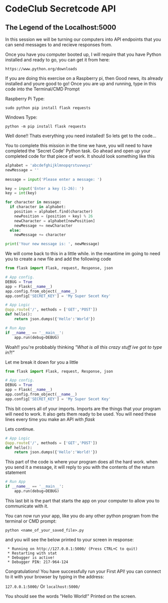 # CodeClub Secretcode API
## The Legend of the Localhost:5000

In this session we will be turning our computers into API endpoints that you can send messages to and recieve responses from.

Once you have you computer booted up, I will require that you have Python installed and ready to go, you can get it from here:  

``` https://www.python.org/downloads ```

If you are doing this exercise on a Raspberry pi, then Good news, its already installed and youre good to go!
Once you are up and running, type in this code into the Terminal/CMD Prompt

Raspberry Pi Type: 
```
sudo python pip install flask requests
```  
Windows Type: 
```
python -m pip install flask requests
```

Well done!! Thats everything you need installed! So lets get to the code...

You to complete this mission in the time we have, you will need to have completed the 'Secret Code' Python task. Go ahead and open up your completed code for that piece of work. It should look something like this

``` python
alphabet = 'abcdefghijklmnopqrstuvwxyz'
newMessage = ''
  
message = input('Please enter a message: ')

key = input('Enter a key (1-26): ')
key = int(key)

for character in message:
  if character in alphabet:
    position = alphabet.find(character)
    newPosition = (position + key) % 26
    newCharacter = alphabet[newPosition]
    newMessage += newCharacter
  else:
    newMessage += character

print('Your new message is: ', newMessage)
```

We will come back to this in a little while. in the meantime im going to need you to create a new file and add the following code

``` python
from flask import Flask, request, Response, json

# App config.
DEBUG = True
app = Flask(__name__)
app.config.from_object(__name__)
app.config['SECRET_KEY'] = 'My Super Secet Key'

# App Logic
@app.route('/', methods = ['GET','POST'])
def hello():
    return json.dumps({'Hello':'World'})

# Run App
if __name__ == '__main__':
    app.run(debug=DEBUG)
```

Woah!! you're probbably thinking _"What is all this crazy stuff ive got to type in?!"_

Let me break it down for you a little
```python
from flask import Flask, request, Response, json

# App config.
DEBUG = True
app = Flask(__name__)
app.config.from_object(__name__)
app.config['SECRET_KEY'] = 'My Super Secet Key'
```
This bit covers all of your imports. Imports are the things that your program will need to work. It also gets them ready to be used. You will need these lines every time you make an API with _flask_ 

Lets continue.

``` python
# App Logic
@app.route('/', methods = ['GET','POST'])
def hello():
    return json.dumps({'Hello':'World!'})
```
This part of the code is where your program does all the hard work. when you send it a message, it will reply to you with the contents of the return statement

``` python
# Run App
if __name__ == '__main__':
    app.run(debug=DEBUG)
```
This last bit is the part that starts the app on your computer to allow you to communicate with it.

You can now run your app, like you do any other python program from the terminal or CMD prompt:
```
python <name_of_your_saved_file>.py
```
and you will see the below printed to your screen in response:
```
 * Running on http://127.0.0.1:5000/ (Press CTRL+C to quit)
 * Restarting with stat
 * Debugger is active!
 * Debugger PIN: 217-964-124
 ```
 Congratulations! You have successfully run your First API! you can connect to it with your browser by typing in the address:

 ```127.0.0.1:5000/``` Or ```localhost:5000/```

 You should see the words "Hello World!" Printed on the screen.
